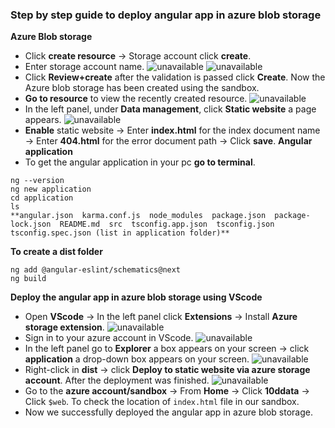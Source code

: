 ### **Step by step guide to deploy angular app in azure blob storage**
**Azure Blob storage**
- Click **create resource** -> Storage account click **create**.
- Enter storage account name.
![unavailable](https://lh3.googleusercontent.com/FFneYbiRiI9incxiGfW0OcZu5tXspF8Q3vcea80hZLBg3veDC04xZ3c8SBUkYFNS3FBUKylLlXsx8znhW3pHf3tMzN72hLnKmccUjtd_jFKRbrRpWLD74sIKkLooR-gwJBWEIkMxMyzNn5QSgfqIaTiWopIXXFjdXjal1JoKtDXI9eYW9Z2HJvvEvsznpYhFW-G-mxFPv_Ym9ATgWFgy8QtVwDX2Ix_le7GWStt9ELb7TYjSXVNLedsu8Ac-rkNZNjfFBnCx2FZzL9w69-m_k8atCC5Saf9ryKpj62s3Rzs7nhkSrNaXIo7H5MJwh7OadCqEzNkGnxyhRxhZmcMiVq12NE8Dr5hqmwz_DYLAzQo7ZOpjQYDBZZufzwzt2OSkGkoNUO733zq-BlnrrJqQvXzOJpcLnSDT4U2ZsLvpM9-nUFyyUgvMLq1mz1J2-DZYhX0sKDRMlZ69ray1vrYJubVpxwzwn3vIxcAIeoOBUq5qmXwcNaR9_6qFR9ZZ2G-cxII0ATEe-LYDjuA_qclVJ6Ht5gIHmyCXn42jN-9oW09tLyRjnZNRx464psmUfISofjbcLW_hvm4g79Tw-IV_83R56Nz_K7K2v5YRNCN_W2-a1HX5cd8D43A09pvX3i99c5eG0K4vmPTB9adApU-UhrhQYm1Ga9tzzGkPyl8sbHUrxKaUTOa-O_7FmzTfxB6rg4Igg7mLdZmxXeHY-KM9HA=w1314-h739-no?authuser=0)
![unavailable](https://lh3.googleusercontent.com/oF6qmavWFhM4A0-snpkbnwyFQQdXttP8qeL46cNREeuNiEC0LSalusBOa3olyuHIoH_ygzmGZkq8ugJ5cU04ci5a7Wj_QooI2a-DUJEODHc7scGMoeaYvomMFKkwiMhv3ysiHB048QA0BsQduA6r2V3RtQMF34UopYfTQi4h_PBV0kKZQrZ1pz8uTlC9Op92frodBDp5lss2zN1wBgLom0g2lu2dIHrOvrVLpEVS7uwRgq4QaTGpKTUNWGZJkklC0D_vJZ-x1KO74GEtaFLdpKtN3lO8k4wLolcSNR3Y1Aphg1r5PO5NO3zCQye2NxxMD1WzHGTQUwJSqRxYkrN_2WVvIL5GfmcYWfekZxOb6kQEMRVDCbFcDWYKVw9R3hKawxThQXCoq1TewT2JYo13BXNAKvJeVdbPoRp8dxwxKiBl3E9TFCk-fuOBR-JxRNAOJ4kbewa9pCrzgVvzUFVxPUpzsy1JGYRlp0vbBrHof3kcow3ykqJCsuoIQ6BJdOKkRZ4H3x8pMIhaBWIp2DYlZT-kDqsk9koJGnp9oz9k2qxX5oGdNkes6wPJvYbHjPSRVz-6mxP9_KsCiOa34K2fTUlwQ877pA0cv0d_gLTNng1nlk5RuNgLeOZPsjSmZPSh8xWwel6Dmm1p06x3uegDIOIVADOGgygls78GGe5B-GMC-cd5aIXnjhKHs7xXrDNxTRyUh4OZU6FuGdp-u0SprA=w1314-h739-no?authuser=0)
- Click **Review+create** after the validation is passed click **Create**. Now the Azure blob storage has been created using the sandbox.
- **Go to resource** to view the recently created resource.
![unavailable](https://lh3.googleusercontent.com/4J6vJBKXHXGnh3yUE60AmrW-wOIuLINsiR9O405jX2tTnBOiYlYYcDQ3cazf6o772H6lGk7VG7wvoMDm7C-WJ-LMl3djmzv2DCMzEu1Ys63tgDbzUYElBURFk38cwAcBq9tkCWNDv_LnGE3cXIkjxh0_Sj9e2CcMjW7R6D8_4IIuKOpRBC6ancRLuyqFxBTRRadyl0ueVZ88bPNJ7xj3Dg8TpXA1ktvrO3ZcrFtB1OEwQbLfa5FSfh8qnyhoYWNLox-B01Ozc5m5fY_2OiP12GDTMwgRohz_ctHEbSsRkXjL_XAKQp8nlZIdzGSWjUHY3Yx4GyITHTDoHgtzXgvCU23PfqGSYsSimh7Gj7IJ5X7eaJM6mClBVYUVc7bdlJ4lzRIzWvjaBdyvMSvdOzQ_hrh7EOGX6m6HXNfPdf5Uh6oOS88ar3cNpaPDUzhY1CT83W19wFZpDWEqDGeolN0Gu4hw4I0AT3UbxZf3BvG-qp3dHpQj4q04y5uY09r_tHlwxVU9qwOeGszBaAAwVP-UxXcvAhTo_ThMLeJq3A3BtRoY99EdnbuuHIA2qyuYRKp7iGI5PAIrscIY0sdPHSc1Tz5srseVxVowjo1CNdW-8QH057P40KpmJ7XFv-qDUG2x08rJ_4vk6-U2fH8DmQEcjRuKK12LPhm29VbTf0zgVk2Tr6HhhYl2YElB0Ir1IlZ_l_Ga2zlOWrXEfrZRuwbNzw=w1423-h800-no?authuser=0)
- In the left panel, under **Data management**, click **Static website** a page appears.
![unavailable](https://lh3.googleusercontent.com/hJX4Pz_tGJ0bFQU4iK0Y0pjUWXmL1AoYneyMU6dyj_B-yObsoQFQKDIwFlwJflQaOkMB11XdXghRz9AmqOcLlHmBaUxYf6CUH0GLWbwT9wzhFCGWoupOjj_-hMxC_-zjoUUJnwJRNDztwdEp5yngQL2mt3XJoYDMnUiZvHNcO7C8NWukANA-w4OuV7k6OUw93Xr7soEeNIkXVBgYqQQw137icaMZYKgyFqdFht_rbGZ5ndVMRXXGxFuhLUz5iFhIj53N2bzoLgjiyY8YkpDpjsFSJ5i4lGQi6Dv-0bWgKE6TRk4y3svWPsLhHJThdbUnmkVpA_9yS0L7v5xWlcgeFvilODXs-2Fi7yf65jHl5KoWptXV9HwjUhH1rc9oPCv-n5h9QS1ni9spebLxP5IyRBCiWmRyqSj3j7lW_u_92GxDQp_Fy2vOuNbDLSas1zsgoR5CUOnEahdqI84SZzgWE0FpgWkGMNNDc5ovsjGwmX6rHliLgPtn06JJuSt8rJqD_-QIjeQ01mpk_HTGPfLzfyVAZ38FnaGroBjC97-INNRQKNdfOLw4hhe0RU99lx-MDYhsn0vD8Woxz_RbxSaIRJpcHRflTUZAiQeGat36nJdlehYkoJcho5Z4CWEMBEwjzdtHZ5g3ds6sFY-VFeZyS5It3KgF8c_ArY1FV3mNcLJVV0e4QnKJbgwMDtfCEqBbRRGXWtbDMn9a9a_p2gnTwg=w1423-h800-no?authuser=0)
- **Enable** static website -> Enter **index.html** for the index document name -> Enter **404.html** for the error document path -> Click **save**.
**Angular application**
- To get the angular application in your pc **go to terminal**.
``` Terminal
ng --version
ng new application
cd application
ls
**angular.json  karma.conf.js  node_modules  package.json  package-lock.json  README.md  src  tsconfig.app.json  tsconfig.json  tsconfig.spec.json (list in application folder)**
```
**To create a dist folder**
```Terminal
ng add @angular-eslint/schematics@next
ng build
```
**Deploy the angular app in azure blob storage using VScode**
- Open **VScode** -> In the left panel click **Extensions** -> Install **Azure storage extension**.
![unavailable](https://lh3.googleusercontent.com/qcgUy0M3TWHCBY3u7tgZpepYEEAtfA6dg4x-vF0Agmd3-9lXTt1ok_cP8gTIBSW5mywqhSN8Oovopt1Fjbe2rkBwq6VT2EuRKL81Bgl2t09wDNYZUVadfD6RacS9QAbwcPR5G-dXOCVmETBx7cS0VE95olBBQgRy9OZhFRDuY2TUs08wpg-i63NoindN9zkKkgt4tR1AsGZRJdwHPpqB-lw2KYOipXuFKiCPwVENlCSX596gGMmWqhXoLSK4d9kJZFKLqUhfiA-M60X8O2sxmLv9We7z3Kbog_Zfsr-m9R1mqomgFR6Qjv__2eEifYOqPJplneUnfDxPtFZqFhPzaRJuGPNJ0VJitT-tNd2Yx7W5KIzGcoFOnGGSGjiV4aMUxhFeukAmsqsHXTYY5YXv3pJ2M5E-e4Fc7vyxewsCbZiFnmKVYszg_SCnrP5g8SC-Gm-xbCWVH_qyAqCC2In2DNk2Yd5bL5FuLd4wwo3JcnOx1jMiDkxv29eeS9kjHVkU826ECe8oGexpcsxe6WfYQwCFMc6D45c4gXYy--NdkTCtuZIodaLAPBoX7vcnx0JtmXjAznZ1bdGURSm1aVnOlf0qyQVXAPRgwv6cEYuhaQlM_jTl9Wfev5PTJJFbpjEP7gjp8H09LJyNlWpr8D9FgsXXbI45ln1aBMTNf9dITBxAYXfdB4A1z2RyOuUg8SS51TmbpbLofWKWm7uRYat1MA=w1423-h800-no?authuser=0)
- Sign in to your azure account in VScode.
![unavailable](https://lh3.googleusercontent.com/vQmPIVuAkYE3KKthgwIMKddZSw7C0CXxNaYWaN294Ehpu8Sa7xldVnelI8N4XYjWdC5_l4LeTLFOULAGdbqsf9jXYiSdQGBY1PIYlztPee8zuIWYXtYcejc9uDg97wrxQabxIEzcL0qnu18MLw8sWloMS2KCp6eVY7lnQX4h0NbU2PEio43Ee3DVXlUFYTXnO-QZRSZ_RFuQ85zsPLbUt75rM6-MnexPtveFqGqrK-YjBaA7k5HZ0MT14GmUE24SguTgDXC6C8c32pZdF1VEFKHQfrseaFsTu-vw9cxS7Tclkf7oKm1jP2FoWecBTmVA5Kv83TqaVtRD4GVC83RY7S17EkU_NfhOqCQjOZutxSwDzhyq0OT8wqrP3ZhCSsIIFPrC_9Pf2J-SPK9CIhIBxG5n2XKEpbrYM7uxoeYVGJ6Mz5kVRq-wetufeI7Y7wmxYdX7LPl_DQnXyCH92KLAQYyfzKVVjaY1yOp7qCAwP-uL971ig3c2V1QjMb0-WKnkXCOPyMHGpK_qxW0HBLdzDgttaxRyGd22_TM6oelFVbhqmrxCgvSQ4N3rPiZTyQElo-22dUuj8ougJuUVTCEklcjjAdyveYQLpdc6ukziP7lvLUweoEWeQbZGJhmBgqVGIUi9zfhuzTtAaUZO6DET0kVH1ahjBQK70pIJS6gWuVHjbmWaBYGEamI22YbBSI8EZHXsZsavaBzpake78-gzIA=w1423-h800-no?authuser=0)
- In the left panel go to **Explorer** a box appears on your screen -> click **application** a drop-down box appears on your screen.
![unavailable](https://lh3.googleusercontent.com/f37xaSPsnAtx8kgdSFh5DO9uizi1hQf6k76XE1gr6HterwQ1bOV9hP8ZvsqCu4dl31EAASQdBxFz6m8oqADYMlIo9KNu0e3oVXdw4NuHaj5XaIAym2lSNnMSzOv-EGQPyjjJb6cX1rO-Pq0h5dslcDUABkwM-rL9yxDGMyi_jE0IQguIBzt_rO7yKEL9z8mOG0f8MYRD01UaCEHh4BtpkOvzE3fJDEWbTSJDwnwpImjXMeHubLEdmi7GNFYWcuLW_rl7NuFrLYILZOgTV4hBKFFIkcPh0rH56yfrpTI3JXLLym-aFEtFtA2Ec1ks5wMXA9pdCqDXbEe5Xk92wFL4pQcza8A2PmD_aC8nQe0v-W7N6UDJxJW0-nkLqlsPpWYmzBpF3OsXwANJ1Sx-1xBVCqUuSqa8SkySYEgHFwysRZal1n6-7Y-jt1IWT1mZM36iojgtK2eU5NROBmkmj-vKewaXtDZx3G6tsFB8UVjfrPomd9VgW6vFJ3qPN2HMisH-WT4sV1xcelYdy5sBsaoavcg3jtKsp-Nm0Wh7yao7GiuhaX5ZKdHA8Z1Pzp2Vva349jdZC4SFrPi9UfU5cDFXCj_7w7W1u2f8e30EKMVuws9FwJo81dKvvu1fVFpaeWo_DLuKhkDR8D6GuBp0vFZxHuhjJTJRC7r64ed9MMWEIv6MX1n-2RQUZFDdDZK5YjjaC3F3YSI0EMXxz8ZMmXrOwQ=w1423-h800-no?authuser=0)
- Right-click in **dist** -> click **Deploy to static website via azure storage account**. After the deployment was finished.
![unavailable](https://lh3.googleusercontent.com/1KPi8ORDsqv80tvh7qy_zEuFt8zbkEXcM_vyI1eozI49mqsjQzKmP3gIk2DDu_8qVBWNwZVWGnpzRBDpIP3fAs5tfEawpAvdm4kFxybAx2NA8N2ZeVgfzZ705fN5AWWgsgdE9GNUczqcv21rk0h-4sEwQi59aj7bXAG0ikHFQRoMVCWTPVbdt-Q7pebLI0HA8pRn8WNwCF51Y63-p3OHVIi-vLX6qb4LGEq2ZBij9ByJIAfoK-I4kpmL5IkTkiiaQDcAfl-HcfCw47QgI1bksn4aX8S_cYBrJYpAsXNmVT4Bl6jCzZVNxAQp_KcB0i7otz8V9mc0e6md6_593wcnrcE08oGf31LV87eIc-kZpOieF-JG1iIoPmDcdMlqPjNqRq1JhFvHxUemVb6tzFuLWtm_ScJL05II9laoqs7RXNCjWICIMcujJ48taVPTX9H-fRVaeXFqMSS2DMOt-ZJKrT4hrh2RXvfb2XCowIBPXK_NyHR_RkgypqqgOxgfBRmTsr1TlIvIkunvl-AYHEOJltoEREgKwlIC4KlwpYVpKVNVWu4C0YfPYMf1BudOVkFt6F4tVqVOQmNaAbDMG5lfZEiX-PAorcQILnNwMe2X0EwI9yX7SSc9ja8ylcLwG-xJAIiqYD8cpt2C5yn9mzRrcOwHn0_rBs0FaZ9gVE87q8mh0Wv841sQyXmpjNPcyGU62K0JOP0OpvXaCfldkk8gHA=w1423-h800-no?authuser=0)
- Go to the **azure account/sandbox** -> From **Home** -> Click **10ddata** -> Click `$web`. To check the location of `index.html` file in our sandbox.
- Now we successfully deployed the angular app in azure blob storage.




